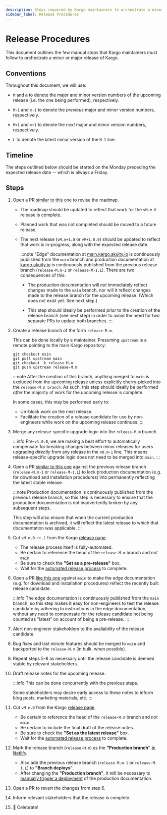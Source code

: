 ```yaml
---
description: Steps required by Kargo maintainers to orchestrate a minor or major release of Kargo.
sidebar_label: Release Procedures
---
```


# Release Procedures

This document outlines the few manual steps that Kargo maintainers must follow
to orchestrate a minor or major release of Kargo.

## Conventions

Throughout this document, we will use:

* `M` and `m` to denote the major and minor version numbers of the upcoming
  release (i.e. the one being performed), respectively. 

* `M-1` and `m-1` to denote the _previous_ major and minor version numbers,
  respectively.

* `M+1` and `m+1` to denote the _next_ major and minor version numbers,
  respectively.

* `L` to denote the latest minor version of the `M-1` line.

## Timeline

The steps outlined below should be started on the Monday preceding the expected
release date -- which is always a Friday.

## Steps

1. Open a PR [similar to this one](https://github.com/akuity/kargo/pull/1932)
   to revise the roadmap.

    * The roadmap should be updated to reflect that work for the `vM.m.0`
      release is complete.
    * Planned work that was not completed should be moved to a future release.
    * The next release (`vM.m+1.0` or `vM+1.0.0`) should be updated to reflect
      that work is in-progress, along with the expected release date.

      :::note
      "Edge" documentation at
      [main.kargo.akuity.io](https://main.docs.kargo.io) is continuously
      published from the `main` branch and production documentation at
      [kargo.akuity.io](https://docs.kargo.io) is continuously published from
      the previous release branch (`release-M.m-1` or `release-M-1.L`). There
      are two consequences of this:

      * The production documentation will _not_ immediately reflect changes made
        to the `main` branch, nor will it reflect changes made to the release branch
        for the upcoming release. (Which does not exist yet. See next step.)

      * This step should ideally be performed _prior_ to the creation of the
        release branch (see next step) in order to avoid the need for two separate
        PRs to update both branches.
      :::

1. Create a release branch of the form `release-M.m`.

    This can be done locally by a maintainer. Presuming `upstream` is a remote
    pointing to the main Kargo repository:

      ```shell
      git checkout main
      git pull upstream main
      git checkout -b release-M.m
      git push upstream release-M.m
      ```

    :::note
    After the creation of this branch, anything merged to `main` is excluded
    from the upcoming release unless explicitly cherry-picked into the
    `release-M.m branch`. As such, this step should ideally be performed
    _after_ the majority of work for the upcoming release is complete.

    In some cases, this may be performed early to:

      * Un-block work on the next release.
      * Facilitate the creation of a release candidate for use by non-engineers
        while work on the upcoming release continues.
    :::

1. Merge any release-specific upgrade logic into the `release-M.m` branch.

    :::info
    Pre-`v1.0.0`, we are making a best effort to automatically compensate for
    breaking changes between minor releases for users upgrading _directly_ from
    any release in the `v0.m-1` line. This means release-specific upgrade
    logic does not need to be merged into `main`.
    :::

1. Open a PR [similar to this one](https://github.com/akuity/kargo/pull/1925)
   against the previous release branch (`release-M.m-1` or `release-M-1.L`) to
   lock production documentation (e.g. for download and installation procedures)
   into permanently reflecting the latest stable release.

    :::note
    Production documentation is continuously published from the previous
    release branch, so this step is necessary to ensure that the production
    documentation is not inadvertently broken by any subsequent steps.

    This step will also ensure that when the current production documentation
    is archived, it will reflect the latest release to which that documentation
    was applicable.
    :::

1. Cut `vM.m.0-rc.1` from the Kargo
   [release page](https://github.com/akuity/kargo/releases/new).

    * The release process itself is fully-automated.
    * Be certain to reference the head of the `release-M.m` branch and _not_ `main`.
    * Be sure to check the __"Set as a pre-release"__ box.
    * Wait for the
      [automated release process](https://github.com/akuity/kargo/actions/workflows/release.yaml)
      to complete.

1. Open a PR [like this one](https://github.com/akuity/kargo/pull/1926) against
   `main` to make the edge documentation (e.g. for download and installation
   procedures) reflect the recently built release candidate.

    :::info
    The edge documentation is continuously published from the `main` branch, so
    this step makes it easy for non-engineers to test the release candidate by
    adhering to instructions in the edge documentation, without any need to
    compensate for the release candidate not being counted as "latest" on
    account of being a pre-release.
    :::

1. Alert non-engineer stakeholders to the availability of the release candidate.

1. Bug fixes and last minute features should be merged to `main` and backported
   to the `release-M.m` (in bulk, when possible).

1. Repeat steps 5-8 as necessary until the release candidate is deemed stable
   by relevant stakeholders.

1. Draft release notes for the upcoming release.

    :::info
    This can be done concurrently with the previous steps.

    Some stakeholders may desire early access to these notes to inform blog
    posts, marketing materials, etc.
    :::

1. Cut `vM.m.0` from the Kargo
   [release page](https://github.com/akuity/kargo/releases/new).

    * Be certain to reference the head of the `release-M.m` branch and _not_ `main`.
    * Be certain to include the final draft of the release notes.
    * Be sure to check the __"Set as the latest release"__ box.
    * Wait for the
      [automated release process](https://github.com/akuity/kargo/actions/workflows/release.yaml)
      to complete.

1. Mark the release branch (`release-M.m`) as the __"Production branch"__
   [in Netlify](https://app.netlify.com/sites/docs-kargo-akuity-io/configuration/deploys#branches-and-deploy-contexts).

    * Also add the previous release branch (`release-M.m-1` or
      `release-M-1.L`) to __"Branch deploys"__.
    * After changing the __"Production branch"__, it will be necessary to
      [manually trigger a deployment](https://app.netlify.com/sites/docs-kargo-io/deploys)
      of the production documentation.

1. Open a PR to revert the changes from step 6.

1. Inform relevant stakeholders that the release is complete.

1. 🎉 Celebrate!
